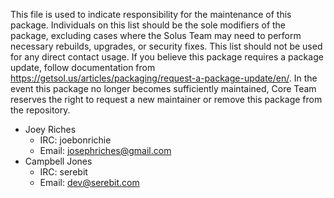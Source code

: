This file is used to indicate responsibility for the maintenance of this package. Individuals on this list should be the sole modifiers of the package, excluding cases where the Solus Team may need to perform necessary rebuilds, upgrades, or security fixes. This list should not be used for any direct contact usage. If you believe this package requires a package update, follow documentation from https://getsol.us/articles/packaging/request-a-package-update/en/. In the event this package no longer becomes sufficiently maintained, Core Team reserves the right to request a new maintainer or remove this package from the repository.

- Joey Riches
  - IRC: joebonrichie
  - Email: josephriches@gmail.com
- Campbell Jones
  - IRC: serebit
  - Email: dev@serebit.com
